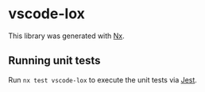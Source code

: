 # vscode-lox

This library was generated with [Nx](https://nx.dev).

## Running unit tests

Run `nx test vscode-lox` to execute the unit tests via [Jest](https://jestjs.io).
